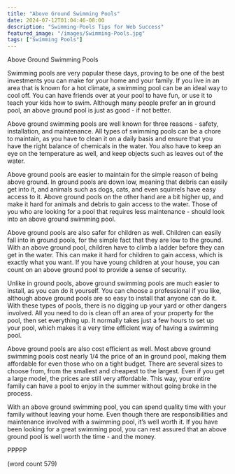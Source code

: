 ```yaml
---
title: "Above Ground Swimming Pools"
date: 2024-07-12T01:04:46-08:00
description: "Swimming-Pools Tips for Web Success"
featured_image: "/images/Swimming-Pools.jpg"
tags: ["Swimming Pools"]
---
```


Above Ground Swimming Pools

Swimming pools are very popular these days, proving to be one of the best investments you can make for your home and your family.  If you live in an area that is known for a hot climate, a swimming pool can be an ideal way to cool off.  You can have friends over at your pool to have fun, or use it to teach your kids how to swim.  Although many people prefer an in ground pool, an above ground pool is just as good - if not better.

Above ground swimming pools are well known for three reasons - safety, installation, and maintenance.  All types of swimming pools can be a chore to maintain, as you have to clean it on a daily basis and ensure that you have the right balance of chemicals in the water.  You also have to keep an eye on the temperature as well, and keep objects such as leaves out of the water.

Above ground pools are easier to maintain for the simple reason of being above ground.  In ground pools are down low, meaning that debris can easily get into it, and animals such as dogs, cats, and even squirrels have easy access to it.  Above ground pools on the other hand are a bit higher up, and make it hard for animals and debris to gain access to the water.  Those of you who are looking for a pool that requires less maintenance - should look into an above ground swimming pool.

Above ground pools are also safer for children as well.  Children can easily fall into in ground pools, for the simple fact that they are low to the ground.  With an above ground pool, children have to climb a ladder before they can get in the water.  This can make it hard for children to gain access, which is exactly what you want.  If you have young children at your house, you can count on an above ground pool to provide a sense of security.

Unlike in ground pools, above ground swimming pools are much easier to install, as you can do it yourself.  You can choose a professional if you like, although above ground pools are so easy to install that anyone can do it.  With these types of pools, there is no digging up your yard or other dangers involved.  All you need to do is clean off an area of your property for the pool, then set everything up.  It normally takes just a few hours to set up your pool, which makes it a very time efficient way of having a swimming pool.

Above ground pools are also cost efficient as well.  Most above ground swimming pools cost nearly 1/4 the price of an in ground pool, making them affordable for even those who on a tight budget.  There are several sizes to choose from, from the smallest and cheapest to the largest.  Even if you get a large model, the prices are still very affordable.  This way, your entire family can have a pool to enjoy in the summer without going broke in the process.

With an above ground swimming pool, you can spend quality time with your family without leaving your home.  Even though there are responsibilities and maintenance involved with a swimming pool, it’s well worth it.  If you have been looking for a great swimming pool, you can rest assured that an above ground pool is well worth the time - and the money.

PPPPP

(word count 579)
